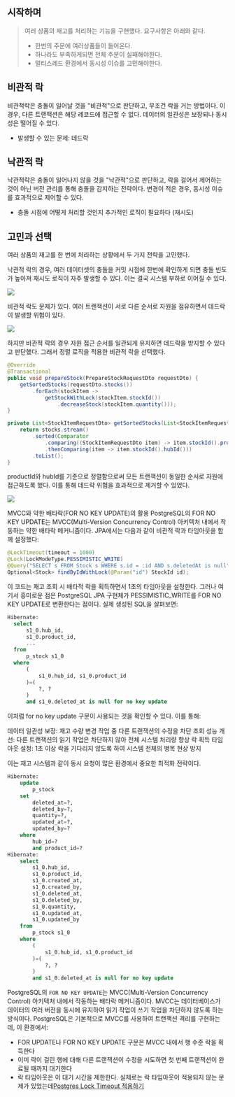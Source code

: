 ## 시작하며

>여러 상품의 재고를 처리하는 기능을 구현했다. 요구사항은 아래와 같다.
>- 한번의 주문에 여러상품들이 들어온다.
>- 하나라도 부족하게되면 전체 주문이 실패해야한다.
>- 멀티스레드 환경에서 동시성 이슈를 고민해야한다.

## 비관적 락
비관적락은 충돌이 일어날 것을 "비관적"으로 판단하고, 무조건 락을 거는 방법이다. 이 경우, 다른 트랜잭션은 해당 레코드에 접근할 수 없다.
데이터의 일관성은 보장되나 동시성은 떨어질 수 있다.
- 발생할 수 있는 문제: 데드락

## 낙관적 락
낙관적락은 충돌이 일어나지 않을 것을 "낙관적"으로 판단하고, 락을 걸어서 제어하는 것이 아닌 버전 관리를 통해 충돌을 감지하는 전략이다.
변경이 적은 경우, 동시성 이슈를 효과적으로 제어할 수 있다.
- 충돌 시점에 어떻게 처리할 것인지 추가적인 로직이 필요하다 (재시도)

## 고민과 선택
여러 상품의 재고를 한 번에 처리하는 상황에서 두 가지 전략을 고민했다.

낙관적 락의 경우, 여러 데이터셋의 충돌을 커밋 시점에 한번에 확인하게 되면 충돌 빈도가 높아져 재시도 로직이 자주 발생할 수 있다. 이는 결국 시스템 부하로 이어질 수 있다.

![](https://velog.velcdn.com/images/hyezuu/post/c4ca274a-17ef-44d9-8348-eca679fedff9/image.png)

비관적 락도 문제가 있다. 여러 트랜잭션이 서로 다른 순서로 자원을 점유하면서 데드락이 발생할 위험이 있다.

![](https://velog.velcdn.com/images/hyezuu/post/89b7c5e1-c2cc-41c3-9918-2e78f0a8b593/image.png)

하지만 비관적 락의 경우 자원 접근 순서를 일관되게 유지하면 데드락을 방지할 수 있다고 판단했다. 그래서 정렬 로직을 적용한 비관적 락을 선택했다.

```java
@Override
@Transactional
public void prepareStock(PrepareStockRequestDto requestDto) {
    getSortedStocks(requestDto.stocks())
        .forEach(stockItem ->
            getStockWithLock(stockItem.stockId())
                .decreaseStock(stockItem.quantity()));
}

private List<StockItemRequestDto> getSortedStocks(List<StockItemRequestDto> stocks) {
    return stocks.stream()
        .sorted(Comparator
            .comparing((StockItemRequestDto item) -> item.stockId().productId())
            .thenComparing(item -> item.stockId().hubId()))
        .toList();
}
```

productId와 hubId를 기준으로 정렬함으로써 모든 트랜잭션이 동일한 순서로 자원에 접근하도록 했다. 이를 통해 데드락 위험을 효과적으로 제거할 수 있었다.

![](https://velog.velcdn.com/images/hyezuu/post/c16b7e2f-4150-4e31-a711-41ca4c65f82a/image.png)

MVCC와 약한 배타락(FOR NO KEY UPDATE)의 활용
PostgreSQL의 FOR NO KEY UPDATE는 MVCC(Multi-Version Concurrency Control) 아키텍처 내에서 작동하는 약한 배타락 메커니즘이다.
JPA에서는 다음과 같이 비관적 락과 타임아웃을 함께 설정했다:
```java
@LockTimeout(timeout = 1000)
@Lock(LockModeType.PESSIMISTIC_WRITE)
@Query("SELECT s FROM Stock s WHERE s.id = :id AND s.deletedAt is null")
Optional<Stock> findByIdWithLock(@Param("id") StockId id);
  ```
이 코드는 재고 조회 시 배타적 락을 획득하면서 1초의 타임아웃을 설정한다. 그러나 여기서 흥미로운 점은 PostgreSQL JPA 구현체가 PESSIMISTIC_WRITE를 FOR NO KEY UPDATE로 변환한다는 점이다. 실제 생성된 SQL을 살펴보면:
  ```sql
Hibernate: 
    select
        s1_0.hub_id,
        s1_0.product_id,
        ...
    from
        p_stock s1_0 
    where
        (
            s1_0.hub_id, s1_0.product_id
        )=(
            ?, ?
        ) 
        and s1_0.deleted_at is null for no key update
  ```
이처럼 for no key update 구문이 사용되는 것을 확인할 수 있다. 이를 통해:

데이터 일관성 보장: 재고 수량 변경 작업 중 다른 트랜잭션의 수정을 차단
조회 성능 개선: 다른 트랜잭션의 읽기 작업은 차단하지 않아 전체 시스템 처리량 향상
락 획득 타임아웃 설정: 1초 이상 락을 기다리지 않도록 하여 시스템 전체의 병목 현상 방지

이는 재고 시스템과 같이 동시 요청이 많은 환경에서 중요한 최적화 전략이다.

```sql
Hibernate: 
    update
        p_stock 
    set
        deleted_at=?,
        deleted_by=?,
        quantity=?,
        updated_at=?,
        updated_by=? 
    where
        hub_id=? 
        and product_id=?
Hibernate: 
    select
        s1_0.hub_id,
        s1_0.product_id,
        s1_0.created_at,
        s1_0.created_by,
        s1_0.deleted_at,
        s1_0.deleted_by,
        s1_0.quantity,
        s1_0.updated_at,
        s1_0.updated_by 
    from
        p_stock s1_0 
    where
        (
            s1_0.hub_id, s1_0.product_id
        )=(
            ?, ?
        ) 
        and s1_0.deleted_at is null for no key update
```

PostgreSQL의 `FOR NO KEY UPDATE`는 MVCC(Multi-Version Concurrency Control) 아키텍처 내에서 작동하는 배타락 메커니즘이다.
MVCC는 데이터베이스가 데이터의 여러 버전을 동시에 유지하여 읽기 작업이 쓰기 작업을 차단하지 않도록 하는 방식이다. PostgreSQL은 기본적으로 MVCC를 사용하여 트랜잭션 격리를 구현하는데, 이 환경에서:

- FOR UPDATE나 FOR NO KEY UPDATE 구문은 MVCC 내에서 행 수준 락을 획득한다
- 이미 락이 걸린 행에 대해 다른 트랜잭션이 수정을 시도하면 첫 번째 트랜잭션이 완료될 때까지 대기한다
- 락 타임아웃은 이 대기 시간을 제한한다. 실제로는 락 타임아웃이 적용되지 않는 문제가 있었는데[Postgres Lock Timeout 적용하기](https://velog.io/@hyezuu/Postgres-Lock-Timeout-%EC%A0%81%EC%9A%A9%ED%95%98%EA%B8%B0)
